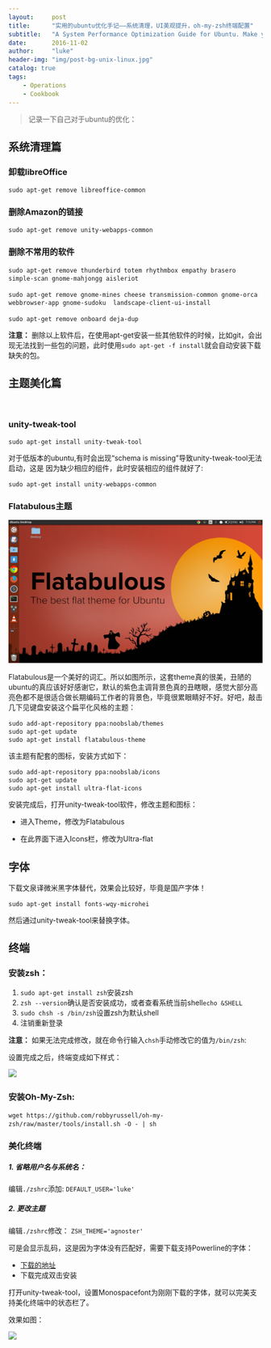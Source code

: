 ```yaml
---
layout:     post
title:      "实用的ubuntu优化手记——系统清理，UI美观提升，oh-my-zsh终端配置"
subtitle:   "A System Performance Optimization Guide for Ubuntu. Make yours linux more clever, beautiful and effective."
date:       2016-11-02
author:     "luke"    
header-img: "img/post-bg-unix-linux.jpg"
catalog: true
tags:
    - Operations
    - Cookbook
---
```


>记录一下自己对于ubuntu的优化：

## 系统清理篇

### 卸载libreOffice

```shell
sudo apt-get remove libreoffice-common  
```

### 删除Amazon的链接

```shell
sudo apt-get remove unity-webapps-common
```

### 删除不常用的软件

```shell
sudo apt-get remove thunderbird totem rhythmbox empathy brasero simple-scan gnome-mahjongg aisleriot

sudo apt-get remove gnome-mines cheese transmission-common gnome-orca webbrowser-app gnome-sudoku  landscape-client-ui-install  

sudo apt-get remove onboard deja-dup
```

__注意：__ 删除以上软件后，在使用apt-get安装一些其他软件的时候，比如git，会出现无法找到一些包的问题，此时使用`sudo apt-get -f install`就会自动安装下载缺失的包。

## 主题美化篇

![]()

### unity-tweak-tool

```shell
sudo apt-get install unity-tweak-tool
```

对于低版本的ubuntu,有时会出现“schema is missing”导致unity-tweak-tool无法启动，这是 因为缺少相应的组件，此时安装相应的组件就好了:

```shell
sudo apt-get install unity-webapps-common
```

### Flatabulous主题

![](/img/in-post/post-cookbook/ubuntu-beautiful/c-01.png)

Flatabulous是一个美好的词汇。所以如图所示，这套theme真的很美，丑陋的ubuntu的真应该好好感谢它，默认的紫色主调背景色真的丑瞎眼，感觉大部分高亮色都不是很适合做长期编码工作者的背景色，毕竟很累眼睛好不好。好吧，敲击几下见键盘安装这个扁平化风格的主题：

```shell
sudo add-apt-repository ppa:noobslab/themes
sudo apt-get update
sudo apt-get install flatabulous-theme
```

该主题有配套的图标，安装方式如下：

```shell
sudo add-apt-repository ppa:noobslab/icons
sudo apt-get update
sudo apt-get install ultra-flat-icons
```

安装完成后，打开unity-tweak-tool软件，修改主题和图标：

* 进入Theme，修改为Flatabulous

* 在此界面下进入Icons栏，修改为Ultra-flat

## 字体
下载文泉译微米黑字体替代，效果会比较好，毕竟是国产字体！

```
sudo apt-get install fonts-wqy-microhei
```

然后通过unity-tweak-tool来替换字体。



## 终端

### 安装zsh：

1. `sudo apt-get install zsh`安装zsh
2. `zsh --version`确认是否安装成功，或者查看系统当前shell`echo &SHELL`
3. `sudo chsh -s /bin/zsh`设置zsh为默认shell
4. 注销重新登录

__注意：__ 如果无法完成修改，就在命令行输入`chsh`手动修改它的值为`/bin/zsh`:



设置完成之后，终端变成如下样式：

![](http://upload-images.jianshu.io/upload_images/76130-7ba784779a598ebe.png?imageMogr2/auto-orient/strip%7CimageView2/2/w/1240)

### 安装Oh-My-Zsh:

`wget https://github.com/robbyrussell/oh-my-zsh/raw/master/tools/install.sh -O - | sh`

### 美化终端
#####  1. 省略用户名与系统名：
编辑`./zshrc`添加: `DEFAULT_USER='luke'`

##### 2. 更改主题

编辑`./zshrc`修改： `ZSH_THEME='agnoster'`

可是会显示乱码，这是因为字体没有匹配好，需要下载支持Powerline的字体：

* [下载的地址](https://github.com/powerline/fonts/blob/master/UbuntuMono/Ubuntu%20Mono%20derivative%20Powerline.ttf)
* 下载完成双击安装

打开unity-tweak-tool，设置Monospacefont为刚刚下载的字体，就可以完美支持美化终端中的状态栏了。

效果如图：

![](http://upload-images.jianshu.io/upload_images/76130-9007771f3a1bdc95.png?imageMogr2/auto-orient/strip%7CimageView2/2/w/1240)

